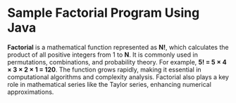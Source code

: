# Sample Factorial Program Using Java

**Factorial** is a mathematical function represented as **N!**, which calculates the product of all positive integers from 1 to **N**. It is commonly used in permutations, combinations, and probability theory. For example, **5! = 5 × 4 × 3 × 2 × 1 = 120**. The function grows rapidly, making it essential in computational algorithms and complexity analysis. Factorial also plays a key role in mathematical series like the Taylor series, enhancing numerical approximations.
